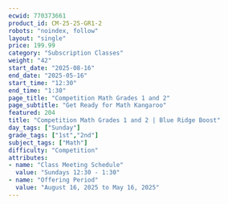 ```yaml
---
ecwid: 770373661
product_id: CM-25-25-GR1-2
robots: "noindex, follow"
layout: "single"
price: 199.99
category: "Subscription Classes"
weight: "42"
start_date: "2025-08-16"
end_date: "2025-05-16"
start_time: "12:30"
end_time: "1:30"
page_title: "Competition Math Grades 1 and 2"
page_subtitle: "Get Ready for Math Kangaroo"
featured: 204
title: "Competition Math Grades 1 and 2 | Blue Ridge Boost"
day_tags: ["Sunday"]
grade_tags: ["1st","2nd"]
subject_tags: ["Math"]
difficulty: "Competition"
attributes:
- name: "Class Meeting Schedule"
  value: "Sundays 12:30 - 1:30"
- name: "Offering Period"
  value: "August 16, 2025 to May 16, 2025"
---
```

